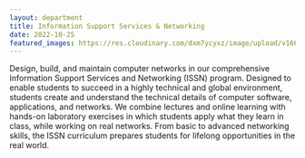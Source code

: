 ```yaml
---
layout: department
title: Information Support Services & Networking
date: 2022-10-25
featured_images: https://res.cloudinary.com/dxm7ycyxz/image/upload/v1668016915/2022/04/umberto-jXd2FSvcRr8-unsplash-1_pibtwx.jpg
---
```


Design, build, and maintain computer networks in our comprehensive Information Support Services and Networking (ISSN) program. Designed to enable students to succeed in a highly technical and global environment, students create and understand the technical details of computer software, applications, and networks. We combine lectures and online learning with hands-on laboratory exercises in which students apply what they learn in class, while working on real networks. From basic to advanced networking skills, the ISSN curriculum prepares students for lifelong opportunities in the real world.

